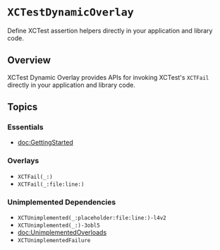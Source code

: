 # ``XCTestDynamicOverlay``

Define XCTest assertion helpers directly in your application and library code.

## Overview

XCTest Dynamic Overlay provides APIs for invoking XCTest's `XCTFail` directly in your application and library code.

## Topics

### Essentials

- <doc:GettingStarted>

### Overlays

- ``XCTFail(_:)``
- ``XCTFail(_:file:line:)``

### Unimplemented Dependencies

- ``XCTUnimplemented(_:placeholder:file:line:)-l4v2``
- ``XCTUnimplemented(_:)-3obl5``
- <doc:UnimplementedOverloads>
- ``XCTUnimplementedFailure``
